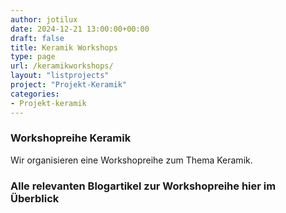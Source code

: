 ```yaml
---
author: jotilux
date: 2024-12-21 13:00:00+00:00
draft: false
title: Keramik Workshops
type: page
url: /keramikworkshops/
layout: "listprojects"
project: "Projekt-Keramik"
categories:
- Projekt-keramik
---
```


### Workshopreihe Keramik

Wir organisieren eine Workshopreihe zum Thema Keramik.

### Alle relevanten Blogartikel zur Workshopreihe hier im Überblick
